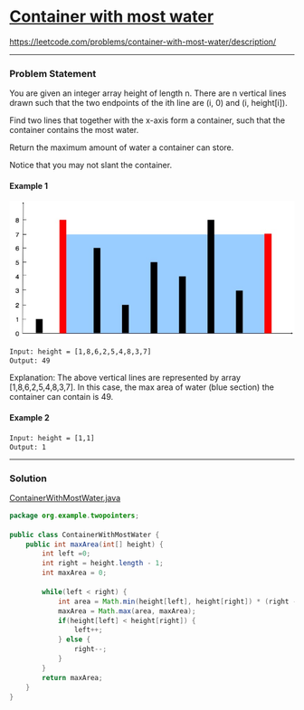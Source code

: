 # [Container with most water](https://leetcode.com/problems/container-with-most-water/description/)
https://leetcode.com/problems/container-with-most-water/description/

<hr/>

### Problem Statement
You are given an integer array height of length n. There are n vertical lines drawn such that the two endpoints of the ith line are (i, 0) and (i, height[i]).

Find two lines that together with the x-axis form a container, such that the container contains the most water.

Return the maximum amount of water a container can store.

Notice that you may not slant the container.



#### Example 1
![image info](./question_11.jpg)

```
Input: height = [1,8,6,2,5,4,8,3,7]
Output: 49
```

Explanation: The above vertical lines are represented by array [1,8,6,2,5,4,8,3,7]. In this case, the max area of water (blue section) the container can contain is 49.
#### Example 2

```
Input: height = [1,1]
Output: 1
```

<hr/>

### Solution
[ContainerWithMostWater.java](../../src/main/java/org/example/twopointers/ContainerWithMostWater.java)
```java
package org.example.twopointers;

public class ContainerWithMostWater {
    public int maxArea(int[] height) {
        int left =0;
        int right = height.length - 1;
        int maxArea = 0;

        while(left < right) {
            int area = Math.min(height[left], height[right]) * (right -left);
            maxArea = Math.max(area, maxArea);
            if(height[left] < height[right]) {
                left++;
            } else {
                right--;
            }
        }
        return maxArea;
    }
}

```